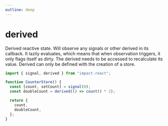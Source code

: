 ```yaml
---
outline: deep
---
```


# derived

Derived reactive state. Will observe any signals or other derived in its callback. It lazily evaluates, which means that when observation triggers, it only flags itself as dirty. The derived needs to be accessed to recalculate its value. Derived can only be defined with the creation of a store.

```ts
import { signal, derived } from "impact-react";

function CounterStore() {
  const [count, setCount] = signal(0);
  const doubleCount = derived(() => count() * 2);

  return {
    count,
    doubleCount,
  };
}
```
